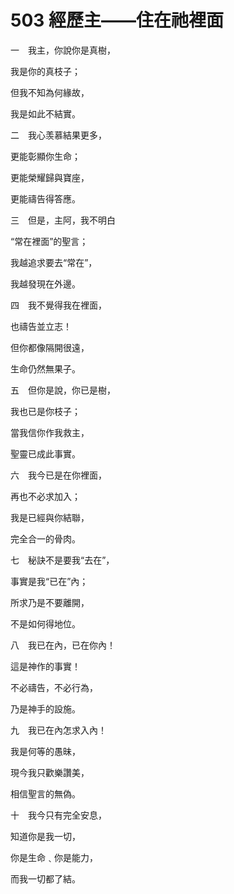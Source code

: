 # 503 經歷主——住在祂裡面

一　我主，你說你是真樹，

我是你的真枝子；

但我不知為何緣故，

我是如此不結實。

二　我心羡慕結果更多，

更能彰顯你生命；

更能榮耀歸與寶座，

更能禱告得答應。

三　但是，主阿，我不明白

“常在裡面”的聖言；

我越追求要去“常在”，

我越發現在外邊。

四　我不覺得我在裡面，

也禱告並立志！

但你都像隔開很遠，

生命仍然無果子。

五　但你是說，你已是樹，

我也已是你枝子；

當我信你作我救主，

聖靈已成此事實。

六　我今已是在你裡面，

再也不必求加入；

我是已經與你結聯，

完全合一的骨肉。

七　秘訣不是要我“去在”，

事實是我“已在”內；

所求乃是不要離開，

不是如何得地位。

八　我已在內，已在你內！

這是神作的事實！

不必禱告，不必行為，

乃是神手的設施。

九　我已在內怎求入內！

我是何等的愚昧，

現今我只歡樂讚美，

相信聖言的無偽。

十　我今只有完全安息，

知道你是我一切，

你是生命﹑你是能力，

而我一切都了結。

